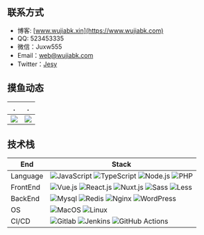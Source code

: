 ## 联系方式

- 博客: [www.wujiabk.xin](https://www.wujiabk.com)
- QQ: 523453335
- 微信：Juxw555
- Email：web@wujiabk.com
- Twitter：[Jesy](https://twitter.com/jesy555)

## 摸鱼动态

|.|.|
|---|---|
|<img src="https://github-readme-stats.vercel.app/api?username=wujiabk&show_icons=true&theme=vue" />|<img src="https://github-readme-stats.vercel.app/api/top-langs/?username=wujiabk&langs_count=10&layout=compact&theme=vue" />|

## 技术栈
|End|Stack|
|---|---|
|Language|<img alt="JavaScript" src="https://img.shields.io/badge/-JavaScript-F7DF1E?style=flat&logo=JavaScript&logoColor=white" /> <img alt="TypeScript" src="https://img.shields.io/badge/-TypeScript-3178C6?style=flat&logo=TypeScript&logoColor=white" /> <img alt="Node.js" src="https://img.shields.io/badge/-Node.js-339933?style=flat&logo=Node.js&logoColor=white" /> <img alt="PHP" src="https://img.shields.io/badge/-PHP-777BB4?style=flat&logo=php&logoColor=white" />|
|FrontEnd|<img alt="Vue.js" src="https://img.shields.io/badge/-Vue.js-4FC08D?style=flat&logo=Vue.js&logoColor=white" /> <img alt="React.js" src="https://img.shields.io/badge/-React.js-61dafb?style=flat&logo=React&logoColor=white" /> <img alt="Nuxt.js" src="https://img.shields.io/badge/-Nuxt.js-00C58E?style=flat&logo=Nuxt.js&logoColor=white" /> <img alt="Sass" src="https://img.shields.io/badge/-Sass-CC6699?style=flat&logo=Sass&logoColor=white" /> <img alt="Less" src="https://img.shields.io/badge/-Less-1D365D?style=flat&logo=Less&logoColor=white" />|
|BackEnd|<img alt="Mysql" src="https://img.shields.io/badge/-Mysql-4479A1?style=flat&logo=mysql&logoColor=white" /> <img alt="Redis" src="https://img.shields.io/badge/-Redis-DC382D?style=flat&logo=redis&logoColor=white" /> <img alt="Nginx" src="https://img.shields.io/badge/-Nginx-269539?style=flat&logo=nginx&logoColor=white" /> <img alt="WordPress" src="https://img.shields.io/badge/-WordPress-21759B?style=flat&logo=WordPress&logoColor=white" />|
|OS|<img alt="MacOS" src="https://img.shields.io/badge/-MacOS-000000?style=flat&logo=apple&logoColor=white" /> <img alt="Linux" src="https://img.shields.io/badge/-Linux-FCC624?style=flat&logo=linux&logoColor=white" />|
|CI/CD|<img alt="Gitlab" src="https://img.shields.io/badge/-CI/CD-CA121?style=flat&logo=Gitlab&logoColor=white" /> <img alt="Jenkins" src="https://img.shields.io/badge/-Jenkins-D24939?style=flat&logo=Jenkins&logoColor=white" /> <img alt="GitHub Actions" src="https://img.shields.io/badge/-GitHub Actions-2088FF?style=flat&logo=github-actions&logoColor=white" />|
